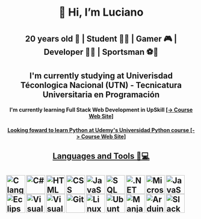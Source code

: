 <div align="center">
  <h1>👋 Hi, I’m Luciano<h1>
  <h2>20 years old 👦 | Student 👨‍🎓 | Gamer 🎮 | Developer 👨‍💻 | Sportsman ⚽🥊<h3>
  <h2>I'm currently studying at Univerisdad Téconlogica Nacional (UTN) - Tecnicatura Universitaria en Programación<h4>
  <h4>I'm currently learning Full Stack Web Development in UpSkill <a href="https://upskillcourses.com/courses/essential-web-developer-course">[-> Course Web Site]<h4>
  <h4>Looking foward to learn Python at Udemy's Universidad Python course <a href="https://www.udemy.com/course/universidad-python-desde-cero-hasta-experto-django-flask-rest-web/">[-> Course Web Site]<h4>
</div>

<div align="left">
  <h2 align="center">Languages and Tools 🏅💻<h2>
  <p>
    <!--Lenguajes-->
    <a href="https://www.cprogramming.com/" target="_blank"><img align="left" alt="C langauge" width="50" height="50" src="https://seeklogo.com/images/C/c-logo-672525892C-seeklogo.com.png"></a>
    <a href="https://docs.microsoft.com/en-us/dotnet/csharp/" target="_blank"><img align="left" alt="C#" width="50" height="50" src="https://seeklogo.com/images/C/c-sharp-c-logo-02F17714BA-seeklogo.com.png"></a>
    <a href="https://www.w3schools.com/html/html_intro.asp" target="_blank"><img align="left" alt="HTML" width="50" height="50" src="https://seeklogo.com/images/H/html5-logo-EF92D240D7-seeklogo.com.png"></a>
    <a href="https://www.w3schools.com/css/css_intro.asp" target="_blank"><img align="left" alt="CSS" width="50" height="50" src="https://seeklogo.com/images/C/css3-logo-8724075274-seeklogo.com.png"></a>
    <a href="https://www.w3schools.com/js/js_intro.asp" target="_blank"><img align="left" alt="JavaScript" width="50" height="50" src="https://seeklogo.com/images/J/javascript-logo-8892AEFCAC-seeklogo.com.png"></a>
    <a href="https://www.mysql.com/" target="_blank"><img align="left" alt="SQL" width="50" height="50" src="https://w7.pngwing.com/pngs/167/148/png-transparent-microsoft-azure-sql-database-microsoft-sql-server-database-blue-text-logo-thumbnail.png"></a>
    <!--Frameworks-->
    <a href="https://dotnet.microsoft.com/" target="_blank"><img align="left" alt=".NET Core" width="50" height="50" src="https://seeklogo.com/images/1/net-core-logo-E82CE4F701-seeklogo.com.png"></a>
    <a href="https://www.microsoft.com/es-ar/download/details.aspx?id=30653" target="_blank"><img align=".NET FrameWork" alt="JavaScript" width="50" height="50" src="https://seeklogo.com/images/M/microsoft-net-framework-logo-B9BA1A3DA1-seeklogo.com.png"></a>
    <a href="https://www.microsoft.com/es-es/sql-server/sql-server-downloads" target="_blank"><img align="left" alt="Microsoft SQL" width="50" height="50" src="https://seeklogo.com/images/M/microsoft-sql-server-logo-96AF49E2B3-seeklogo.com.png"></a>
    <!--IDE's y Herramientas-->
    <a href="https://www.eclipse.org/" target="_blank"><img align="left" alt="Eclipse" width="50" height="50" src="https://seeklogo.com/images/E/eclipse-logo-85FE4BEA34-seeklogo.com.png"></a>
    <a href="https://visualstudio.microsoft.com/es/downloads/" target="_blank"><img align="left" alt="Visual Studio" width="50" height="50" src="https://seeklogo.com/images/V/visual-studio-logo-14F95CF819-seeklogo.com.png"></a>
    <a href="https://code.visualstudio.com/" target="_blank"><img align="left" alt="Visual Studio Code" width="50" height="50" src="https://seeklogo.com/images/V/visual-studio-code-logo-284BC24C39-seeklogo.com.png"></a>
    <a href="https://git-scm.com/" target="_blank"><img align="left" alt="Git" width="50" height="50" src="https://seeklogo.com/images/G/git-logo-CD8D6F1C09-seeklogo.com.png"></a>
    <a href="https://linux.org/" target="_blank"><img align="left" alt="Linux" width="50" height="50" src="https://seeklogo.com/images/L/linux-logo-3793382FC8-seeklogo.com.png"></a>
    <a href="https://ubuntu.com/" target="_blank"><img align="left" alt="Ubuntu" width="50" height="50" src="https://seeklogo.com/images/U/ubuntu-logo-8FDEC6A07B-seeklogo.com.png"></a>
    <a href="https://manjaro.org/" target="_blank"><img align="left" alt="Manjaro" width="50" height="50" src="https://seeklogo.com/images/M/manjaro-logo-CF438BDF99-seeklogo.com.png"></a>
    <a href="https://www.arduino.cc/" target="_blank"><img align="left" alt="Arduino" width="50" height="50" src="https://seeklogo.com/images/A/arduino-logo-BC7CBC1DAA-seeklogo.com.png"></a>
    <a href="https://slack.com/" target="_blank"><img align="left" alt="Slack" width="50" height="50" src="https://seeklogo.com/images/S/slack-technologies-logo-3201750435-seeklogo.com.png"></a>
  </p>
</div>

